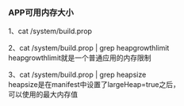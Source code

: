 
### APP可用内存大小     

1、cat /system/build.prop      

2、cat /system/build.prop | grep heapgrowthlimit     
heapgrowthlimit就是一个普通应用的内存限制      

3、cat /system/build.prop | grep heapsize            
heapsize是在manifest中设置了largeHeap=true之后，   
可以使用的最大内存值      

